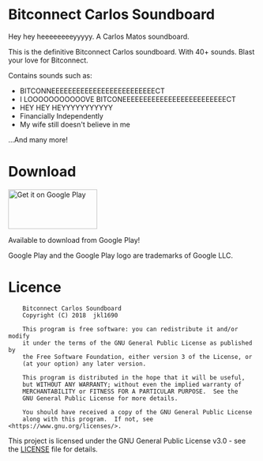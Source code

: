 # Bitconnect Carlos Soundboard
Hey hey heeeeeeeeyyyyy. A Carlos Matos soundboard.

This is the definitive Bitconnect Carlos soundboard. With 40+ sounds.
Blast your love for Bitconnect.

Contains sounds such as:

- BITCONNEEEEEEEEEEEEEEEEEEEEEEEEECT
- I LOOOOOOOOOOOVE BITCONEEEEEEEEEEEEEEEEEEEEEEEEECT
- HEY HEY HEYYYYYYYYYYY
- Financially Independently
- My wife still doesn't believe in me

...And many more!

# Download
<a href='https://play.google.com/store/apps/details?id=bitconnectsoundboard&pcampaignid=MKT-Other-global-all-co-prtnr-py-PartBadge-Mar2515-1'><img alt='Get it on Google Play' src='https://play.google.com/intl/en_us/badges/images/generic/en_badge_web_generic.png' width='180' height='80' /></a>

Available to download from Google Play!

Google Play and the Google Play logo are trademarks of Google LLC.

# Licence

```
    Bitconnect Carlos Soundboard
    Copyright (C) 2018  jkl1690

    This program is free software: you can redistribute it and/or modify
    it under the terms of the GNU General Public License as published by
    the Free Software Foundation, either version 3 of the License, or
    (at your option) any later version.

    This program is distributed in the hope that it will be useful,
    but WITHOUT ANY WARRANTY; without even the implied warranty of
    MERCHANTABILITY or FITNESS FOR A PARTICULAR PURPOSE.  See the
    GNU General Public License for more details.

    You should have received a copy of the GNU General Public License
    along with this program.  If not, see <https://www.gnu.org/licenses/>.
```
This project is licensed under the GNU General Public License v3.0 - see the [LICENSE](LICENSE) file for details.


